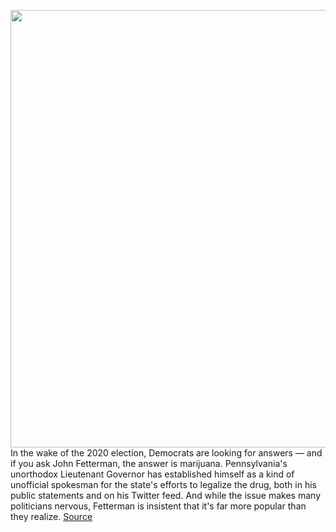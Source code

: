 <img src='https://cdn.vox-cdn.com/thumbor/IVRccA4Kf1heOtX5_IRtzxSsN-k=/0x0:2050x1367/1200x675/filters:focal(829x537:1157x865)/cdn.vox-cdn.com/uploads/chorus_image/image/68454999/VRG_ILLO_4317_001.0.jpg' width='700px' /><br/>
In the wake of the 2020 election, Democrats are looking for answers — and if you ask John Fetterman, the answer is marijuana. Pennsylvania's unorthodox Lieutenant Governor has established himself as a kind of unofficial spokesman for the state's efforts to legalize the drug, both in his public statements and on his Twitter feed. And while the issue makes many politicians nervous, Fetterman is insistent that it's far more popular than they realize.
<a href='https://www.theverge.com/21725428/pennsylvania-john-fetterman-lieutenant-governor-marijuana-legalize-democrats-trump'> Source <a/>